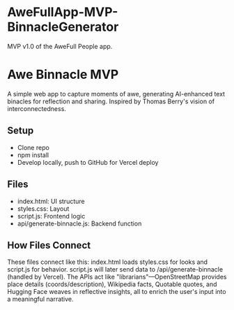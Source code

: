 # AweFullApp-MVP-BinnacleGenerator
MVP v1.0 of the AweFull People app. 




# Awe Binnacle MVP

A simple web app to capture moments of awe, generating AI-enhanced text binacles for reflection and sharing. Inspired by Thomas Berry's vision of interconnectedness.

## Setup
- Clone repo
- npm install
- Develop locally, push to GitHub for Vercel deploy

## Files
- index.html: UI structure
- styles.css: Layout
- script.js: Frontend logic
- api/generate-binnacle.js: Backend function

## How Files Connect
These files connect like this: index.html loads styles.css for looks and script.js for behavior. script.js will later send data to /api/generate-binnacle (handled by Vercel). The APIs act like "librarians"—OpenStreetMap provides place details (coords/description), Wikipedia facts, Quotable quotes, and Hugging Face weaves in reflective insights, all to enrich the user's input into a meaningful narrative.